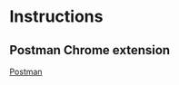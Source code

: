 # Instructions

## Postman Chrome extension

[Postman](https://chrome.google.com/webstore/detail/postman/fhbjgbiflinjbdggehcddcbncdddomop/related?hl=en)


## 
